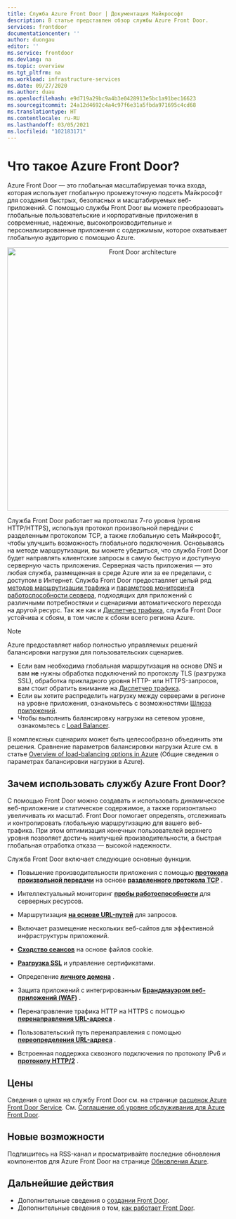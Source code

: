 ```yaml
---
title: Служба Azure Front Door | Документация Майкрософт
description: В статье представлен обзор службы Azure Front Door.
services: frontdoor
documentationcenter: ''
author: duongau
editor: ''
ms.service: frontdoor
ms.devlang: na
ms.topic: overview
ms.tgt_pltfrm: na
ms.workload: infrastructure-services
ms.date: 09/27/2020
ms.author: duau
ms.openlocfilehash: e9d719a29bc9a4b3e0428913e5bc1a91bec16623
ms.sourcegitcommit: 24a12d4692c4a4c97f6e31a5fbda971695c4cd68
ms.translationtype: HT
ms.contentlocale: ru-RU
ms.lasthandoff: 03/05/2021
ms.locfileid: "102183171"
---
```

# <a name="what-is-azure-front-door"></a>Что такое Azure Front Door?

Azure Front Door — это глобальная масштабируемая точка входа, которая использует глобальную промежуточную подсеть Майкрософт для создания быстрых, безопасных и масштабируемых веб-приложений. С помощью службы Front Door вы можете преобразовать глобальные пользовательские и корпоративные приложения в современные, надежные, высокопроизводительные и персонализированные приложения с содержимым, которое охватывает глобальную аудиторию с помощью Azure.

<p align="center">
  <img src="./media/front-door-overview/front-door-visual-diagram.png" alt="Front Door architecture" width="600" title="Azure Front Door">
</p>

Служба Front Door работает на протоколах 7-го уровня (уровня HTTP/HTTPS), используя протокол произвольной передачи с разделенным протоколом TCP, а также глобальную сеть Майкрософт, чтобы улучшить возможность глобального подключения. Основываясь на методе маршрутизации, вы можете убедиться, что служба Front Door будет направлять клиентские запросы в самую быструю и доступную серверную часть приложения. Серверная часть приложения — это любая служба, размещенная в среде Azure или за ее пределами, с доступом в Интернет. Служба Front Door предоставляет целый ряд [методов маршрутизации трафика](front-door-routing-methods.md) и [параметров мониторинга работоспособности сервера](front-door-health-probes.md), подходящих для приложений с различными потребностями и сценариями автоматического перехода на другой ресурс. Так же как и [Диспетчер трафика](../traffic-manager/traffic-manager-overview.md), служба Front Door устойчива к сбоям, в том числе к сбоям всего региона Azure.

>[!NOTE]
> Azure предоставляет набор полностью управляемых решений балансировки нагрузки для пользовательских сценариев. 
> * Если вам необходима глобальная маршрутизация на основе DNS и вам **не** нужны обработка подключений по протоколу TLS (разгрузка SSL), обработка прикладного уровня HTTP- или HTTPS-запросов, вам стоит обратить внимание на [Диспетчер трафика](../traffic-manager/traffic-manager-overview.md). 
> * Если вы хотите распределить нагрузку между серверами в регионе на уровне приложения, ознакомьтесь с возможностями [Шлюза приложений](../application-gateway/overview.md).
> * Чтобы выполнить балансировку нагрузки на сетевом уровне, ознакомьтесь с [Load Balancer](../load-balancer/load-balancer-overview.md). 
> 
> В комплексных сценариях может быть целесообразно объединить эти решения.
> Сравнение параметров балансировки нагрузки Azure см. в статье [Overview of load-balancing options in Azure](/azure/architecture/guide/technology-choices/load-balancing-overview) (Общие сведения о параметрах балансировки нагрузки в Azure).

## <a name="why-use-azure-front-door"></a>Зачем использовать службу Azure Front Door?

С помощью Front Door можно создавать и использовать динамическое веб-приложение и статическое содержимое, а также горизонтально увеличивать их масштаб. Front Door помогает определять, отслеживать и контролировать глобальную маршрутизацию для вашего веб-трафика. При этом оптимизация конечных пользователей верхнего уровня позволяет достичь наилучшей производительности, а быстрая глобальная отработка отказа — высокой надежности.

Служба Front Door включает следующие основные функции.

* Повышение производительности приложения с помощью **[протокола произвольной передачи](front-door-routing-architecture.md#anycast)** на основе **[разделенного протокола TCP](front-door-routing-architecture.md#splittcp)** .

* Интеллектуальный мониторинг **[пробы работоспособности](front-door-health-probes.md)** для серверных ресурсов.

*  Маршрутизация **[на основе URL-путей](front-door-route-matching.md)** для запросов.

* Включает размещение нескольких веб-сайтов для эффективной инфраструктуры приложений. 

* **[Сходство сеансов](front-door-routing-methods.md#affinity)** на основе файлов cookie.

* **[Разгрузка SSL](front-door-custom-domain-https.md)** и управление сертификатами.

* Определение **[личного домена](front-door-custom-domain.md)** . 

* Защита приложений с интегрированным **[Брандмауэром веб-приложений (WAF)](../web-application-firewall/overview.md)** .

* Перенаправление трафика HTTP на HTTPS с помощью **[перенаправления URL-адреса](front-door-url-redirect.md)** .

* Пользовательский путь перенаправления с помощью **[переопределения URL-адреса](front-door-url-rewrite.md)** .

* Встроенная поддержка сквозного подключения по протоколу IPv6 и **[протоколу HTTP/2](front-door-http2.md)** .

## <a name="pricing"></a>Цены

Сведения о ценах на службу Front Door см. на странице [расценок Azure Front Door Service](https://azure.microsoft.com/pricing/details/frontdoor/). См. [Соглашение об уровне обслуживания для Azure Front Door](https://azure.microsoft.com/en-us/support/legal/sla/frontdoor/v1_0/).

## <a name="whats-new"></a>Новые возможности

Подпишитесь на RSS-канал и просматривайте последние обновления компонентов для Azure Front Door на странице [Обновления Azure](https://azure.microsoft.com/updates/?category=networking&query=Azure%20Front%20Door).

## <a name="next-steps"></a>Дальнейшие действия

- Дополнительные сведения о [создании Front Door](quickstart-create-front-door.md).
- Дополнительные сведения о том, [как работает Front Door](front-door-routing-architecture.md).